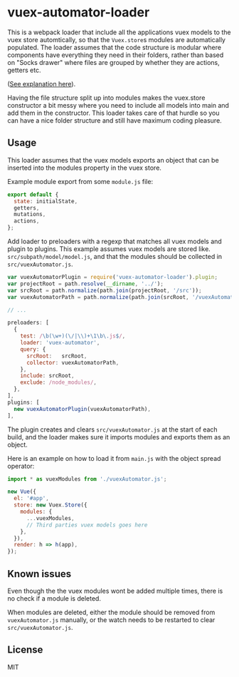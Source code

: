 # vuex-automator-loader #

This is a webpack loader that include all the applications vuex models to the vuex store automtically, so that the `Vuex.store`s modules are automatically populated.
The loader assumes that the code structure is modular where components have everything they need in their folders, rather than based on
"Socks drawer" where files are grouped by whether they are actions, getters etc.

([See explanation here](http://cliffmeyers.com/blog/2013/4/21/code-organization-angularjs-javascript)).

Having the file structure split up into modules makes the vuex.store constructor a bit messy where you need to include all models into main and add them in the constructor. This loader takes care of that hurdle so you can have a nice folder structure and still have maximum coding pleasure.

## Usage ##

This loader assumes that the vuex models exports an object that can be inserted into the modules property in the vuex store.

Example module export from some `module.js` file:
```javascript
export default {
  state: initialState,
  getters,
  mutations,
  actions,
};
```

Add loader to preloaders with a regexp that matches all vuex models and plugin to plugins.
This example assumes vuex models are stored like. `src/subpath/model/model.js`,
and that the modules should be collected in `src/vuexAutomator.js`.

```javascript
var vuexAutomatorPlugin = require('vuex-automator-loader').plugin;
var projectRoot = path.resolve(__dirname, '../');
var srcRoot = path.normalize(path.join(projectRoot, '/src'));
var vuexAutomatorPath = path.normalize(path.join(srcRoot, '/vuexAutomator.js'));

// ...

preloaders: [
  {
    test: /\b(\w+)(\/|\\)+\1\b\.js$/,
    loader: 'vuex-automator',
    query: {
      srcRoot:   srcRoot,
      collector: vuexAutomatorPath,
    },
    include: srcRoot,
    exclude: /node_modules/,
  },
],
plugins: [
  new vuexAutomatorPlugin(vuexAutomatorPath),
],
```

The plugin creates and clears `src/vuexAutomator.js` at the start of each build,
and the loader makes sure it imports modules and exports them as an object.

Here is an example on how to load it from `main.js` with the object spread operator:
```javascript
import * as vuexModules from './vuexAutomator.js';

new Vue({
  el: '#app',
  store: new Vuex.Store({
    modules: {
      ...vuexModules,
      // Third parties vuex models goes here
    },
  }),
  render: h => h(app),
});
```

## Known issues ##

Even though the the vuex modules wont be added multiple times, there is no check if a module is deleted.

When modules are deleted, either the module should be removed from `vuexAutomator.js` manually, or the watch needs to be restarted to clear `src/vuexAutomator.js`.


## License ##
MIT
